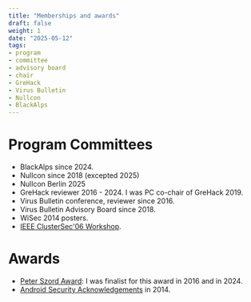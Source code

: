 ```yaml
---
title: "Memberships and awards"
draft: false
weight: 1
date: "2025-05-12"
tags:
- program
- committee
- advisory board
- chair
- GreHack
- Virus Bulletin
- Nullcon
- BlackAlps
---
```


# Program Committees

- BlackAlps since 2024.
- Nullcon since 2018 (excepted 2025)
- Nullcon Berlin 2025
- GreHack reviewer 2016 - 2024. I was  PC co-chair of GreHack 2019.
- Virus Bulletin conference, reviewer since 2016.
- Virus Bulletin Advisory Board since 2018.
- WiSec 2014 posters.
- [IEEE ClusterSec'06 Workshop](http://www.ncassr.org/projects/cluster-sec/ccgrid06/).

# Awards

- [Peter Szord Award](https://www.virusbulletin.com/conference/peter-szor-award/): I was finalist for this award in 2016 and in 2024.
- [Android Security Acknowledgements](https://source.android.com/devices/tech/security/overview/acknowledgements.html) in 2014.

